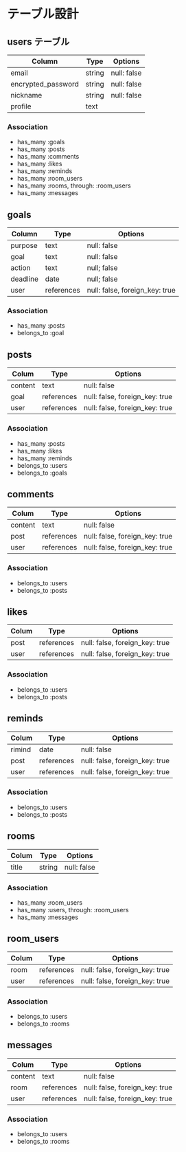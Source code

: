 # テーブル設計

## users テーブル

| Column             | Type   | Options     |
|--------------------|--------|-------------|
| email              | string | null: false |
| encrypted_password | string | null: false |
| nickname           | string | null: false |
| profile            | text   |             |


### Association
- has_many :goals
- has_many :posts
- has_many :comments
- has_many :likes
- has_many :reminds
- has_many :room_users
- has_many :rooms, through: :room_users
- has_many :messages


## goals

| Column     | Type       | Options                        |
|------------|------------|--------------------------------|
| purpose    | text       | null: false                    |
| goal       | text       | null: false                    |
| action     | text       | null; false                    |
| deadline   | date       | null; false                    |
| user       | references | null: false, foreign_key: true |

### Association
- has_many :posts
- belongs_to :goal


## posts

| Colum     | Type       | Options                        |
|-----------|------------|--------------------------------|
| content   | text       | null: false                    |
| goal      | references | null: false, foreign_key: true |
| user      | references | null: false, foreign_key: true |


### Association
- has_many :posts
- has_many :likes
- has_many :reminds
- belongs_to :users
- belongs_to :goals

## comments

| Colum     | Type       | Options                        |
|-----------|------------|--------------------------------|
| content   | text       | null: false                    |
| post      | references | null: false, foreign_key: true |
| user      | references | null: false, foreign_key: true |


### Association

- belongs_to :users
- belongs_to :posts

## likes

| Colum     | Type       | Options                        |
|-----------|------------|--------------------------------|
| post      | references | null: false, foreign_key: true |
| user      | references | null: false, foreign_key: true |


### Association

- belongs_to :users
- belongs_to :posts

## reminds

| Colum     | Type       | Options                        |
|-----------|------------|--------------------------------|
| rimind    | date       | null: false                    |
| post      | references | null: false, foreign_key: true |
| user      | references | null: false, foreign_key: true |


### Association

- belongs_to :users
- belongs_to :posts

## rooms

| Colum     | Type       | Options                        |
|-----------|------------|--------------------------------|
| title     | string     | null: false                    |

### Association

- has_many :room_users
- has_many :users, through: :room_users
- has_many :messages

## room_users

| Colum     | Type       | Options                        |
|-----------|------------|--------------------------------|
| room      | references | null: false, foreign_key: true |
| user      | references | null: false, foreign_key: true |


### Association

- belongs_to :users
- belongs_to :rooms


## messages

| Colum     | Type       | Options                        |
|-----------|------------|--------------------------------|
| content   | text       | null: false                    |
| room      | references | null: false, foreign_key: true |
| user      | references | null: false, foreign_key: true |


### Association

- belongs_to :users
- belongs_to :rooms